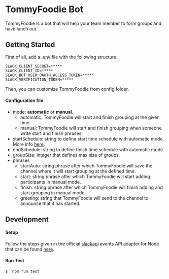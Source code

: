 # TommyFoodie Bot

TommyFoodie is a bot that will help your team member to form groups and have lunch out.

## Getting Started

First of all, add a .env file with the following structure:

```console
SLACK_CLIENT_SECRET=*****
SLACK_CLIENT_ID=*****
SLACK_BOT_USER_OAUTH_ACCESS_TOKEN=*****
SLACK_VERIFICATION_TOKEN=*****
```
Then, you can customize TommyFoodie from config folder.

#### Configuration file

+ mode: **automatic** or **manual**.
  + automatic: TommyFoodie will start and finish grouping at the given time.
  + manual: TommyFoodie will start and finish grouping when someone write start and finish phrases.
+ startSchedule: string to define start time schedule with automatic mode. More info [here](https://github.com/merencia/node-cron/blob/master/README.md).
+ endSchedule: string to define finish time schedule with automatic mode
+ groupSize: integer that defines max size of groups.
+ phrases
  + startAuto: string phrase after which TommyFoodie will save the channel where it will start grouping at the defined time.
  + start: string phrase after which TommyFoodie will start adding participants in manual mode.
  + finish: string phrase after which TommyFoodie will finish adding and start grouping in manual mode.
  + greeting: string that TommyFoodie will send to the channel to announce that it has started.

## Development

#### Setup

Follow the steps given in the official [slackapi](https://github.com/slackapi) events API adapter for Node that can be found [here](https://github.com/slackapi/node-slack-events-api).

#### Run Test

```console
$  npm run test
```
